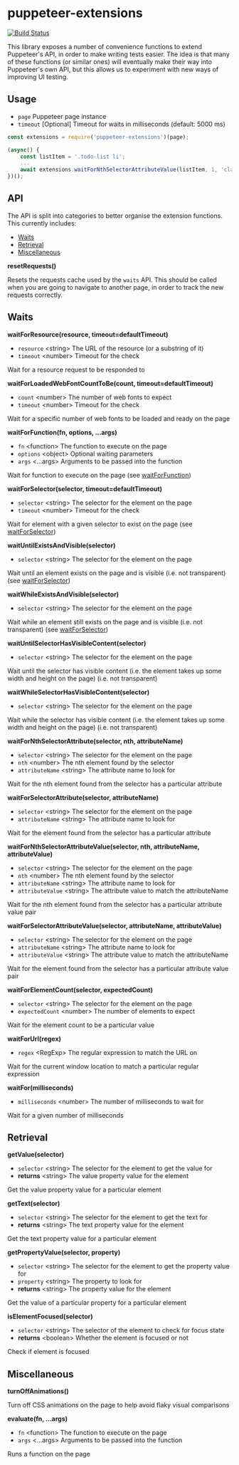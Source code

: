 # puppeteer-extensions
[![Build Status](https://travis-ci.org/HuddleEng/puppeteer-extensions.svg?branch=master)](https://travis-ci.org/HuddleEng/puppeteer-extensions)

This library exposes a number of convenience functions to extend Puppeteer's API, in order to make writing tests easier.
The idea is that many of these functions (or similar ones) will eventually make their way into Puppeteer's own API, but 
this allows us to experiment with new ways of improving UI testing.

## Usage
- `page` Puppeteer page instance
- `timeout` [Optional] Timeout for waits in milliseconds (default: 5000 ms)

```javascript
const extensions = require('puppeteer-extensions')(page);
```

```javascript
(async() {
    const listItem = '.todo-list li';
    ...
    await extensions.waitForNthSelectorAttributeValue(listItem, 1, 'class', 'completed');
})();

```


## API
The API is split into categories to better organise the extension functions. This currently includes:

- [Waits](#waits)
- [Retrieval](#retrieval)
- [Miscellaneous](#miscellaneous)


**resetRequests()**

Resets the requests cache used by the `waits` API. This should be called when you are going to navigate to another page,
in order to track the new requests correctly. 

## Waits
**waitForResource(resource, timeout=defaultTimeout)**
- `resource` \<string> The URL of the resource (or a substring of it)
- `timeout` \<number> Timeout for the check

Wait for a resource request to be responded to


**waitForLoadedWebFontCountToBe(count, timeout=defaultTimeout)**
- `count` \<number> The number of web fonts to expect
- `timeout` \<number> Timeout for the check

Wait for a specific number of web fonts to be loaded and ready on the page


**waitForFunction(fn, options, ...args)**
- `fn` \<function> The function to execute on the page
- `options` \<object> Optional waiting parameters
- `args` \<...args> Arguments to be passed into the function

Wait for function to execute on the page (see [waitForFunction](https://github.com/GoogleChrome/puppeteer/blob/master/docs/api.md#pagewaitforfunctionpagefunction-options-args))


**waitForSelector(selector, timeout=defaultTimeout)**
- `selector` \<string> The selector for the element on the page
- `timeout` \<number> Timeout for the check

Wait for element with a given selector to exist on the page (see [waitForSelector](https://github.com/GoogleChrome/puppeteer/blob/master/docs/api.md#pagewaitforselectorselector-options))


**waitUntilExistsAndVisible(selector)**
- `selector` \<string> The selector for the element on the page

Wait until an element exists on the page and is visible (i.e. not transparent) (see [waitForSelector](https://github.com/GoogleChrome/puppeteer/blob/master/docs/api.md#pagewaitforselectorselector-options))


**waitWhileExistsAndVisible(selector)**
- `selector` \<string> The selector for the element on the page

Wait while an element still exists on the page and is visible (i.e. not transparent) (see [waitForSelector](https://github.com/GoogleChrome/puppeteer/blob/master/docs/api.md#pagewaitforselectorselector-options))


**waitUntilSelectorHasVisibleContent(selector)**
- `selector` \<string> The selector for the element on the page

Wait until the selector has visible content (i.e. the element takes up some width and height on the page) (i.e. not transparent)


**waitWhileSelectorHasVisibleContent(selector)**
- `selector` \<string> The selector for the element on the page

Wait while the selector has visible content (i.e. the element takes up some width and height on the page) (i.e. not transparent)


**waitForNthSelectorAttribute(selector, nth, attributeName)**
- `selector` \<string> The selector for the element on the page
- `nth` \<number> The nth element found by the selector
- `attributeName` \<string> The attribute name to look for

Wait for the nth element found from the selector has a particular attribute


**waitForSelectorAttribute(selector, attributeName)**
- `selector` \<string> The selector for the element on the page
- `attributeName` \<string> The attribute name to look for

Wait for the element found from the selector has a particular attribute


**waitForNthSelectorAttributeValue(selector, nth, attributeName, attributeValue)**
- `selector` \<string> The selector for the element on the page
- `nth` \<number> The nth element found by the selector
- `attributeName` \<string> The attribute name to look for
- `attributeValue` \<string> The attribute value to match the attributeName

Wait for the nth element found from the selector has a particular attribute value pair


**waitForSelectorAttributeValue(selector, attributeName, attributeValue)**
- `selector` \<string> The selector for the element on the page
- `attributeName` \<string> The attribute name to look for
- `attributeValue` \<string> The attribute value to match the attributeName

Wait for the element found from the selector has a particular attribute value pair


**waitForElementCount(selector, expectedCount)**
- `selector` \<string> The selector for the element on the page
- `expectedCount` \<number> The number of elements to expect

Wait for the element count to be a particular value


**waitForUrl(regex)**
- `regex` \<RegExp> The regular expression to match the URL on

Wait for the current window location to match a particular regular expression


**waitFor(milliseconds)**
- `milliseconds` \<number> The number of milliseconds to wait for

Wait for a given number of milliseconds


## Retrieval

**getValue(selector)**
- `selector` \<string> The selector for the element to get the value for
- **returns** \<string> The value property value for the element

Get the value property value for a particular element


**getText(selector)**
- `selector` \<string> The selector for the element to get the text for
- **returns** \<string> The text property value for the element

Get the text property value for a particular element


**getPropertyValue(selector, property)**
- `selector` \<string> The selector for the element to get the property value for
- `property` \<string> The property to look for
- **returns** \<string> The property value for the element

Get the value of a particular property for a particular element


**isElementFocused(selector)**
- `selector` \<string> The selector of the element to check for focus state
- **returns** \<boolean> Whether the element is focused or not

Check if element is focused

## Miscellaneous

**turnOffAnimations()**

Turn off CSS animations on the page to help avoid flaky visual comparisons


**evaluate(fn, ...args)**
- `fn` \<function> The function to execute on the page
- `args` \<...args> Arguments to be passed into the function

Runs a function on the page